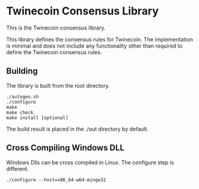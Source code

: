 Twinecoin Consensus Library
===========================

This is the Twinecoin consensus library.

This library defines the consensus rules for Twinecoin.  The implementation is
minimal and does not include any functionality other than required to define
the Twinecoin consensus rules.

Building
--------

The library is built from the root directory.

    ./autogen.sh
    ./configure
    make
    make check
    make install [optional]

The build result is placed in the ./out directory by default.


Cross Compiling Windows DLL
---------------------------

Windows Dlls can be cross compiled in Linux.  The configure step is different.

    ./configure --host=x86_64-w64-mingw32

